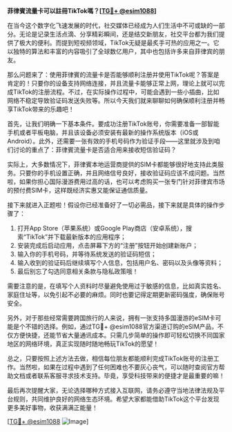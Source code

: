 **菲律賓流量卡可以註冊TikTok嗎？[[TG💪+ @esim1088](https://t.me/s/esim1088)]**

在当今这个数字化飞速发展的时代，社交媒体已经成为人们生活中不可或缺的一部分。无论是记录生活点滴、分享精彩瞬间，还是结交新朋友，社交平台都为我们提供了极大的便利。而提到短视频领域，TikTok无疑是最炙手可热的应用之一。它以独特的算法和丰富的内容吸引了全球数亿用户，其中也包括许多来自菲律宾的朋友。

那么问题来了：使用菲律賓的流量卡是否能够顺利注册并使用TikTok呢？答案是肯定的！只要你的设备支持网络连接，并且流量卡能够正常上网，理论上就可以完成TikTok的注册流程。不过，在实际操作过程中，可能会遇到一些小插曲，比如网络不稳定导致验证码发送失败等。所以今天我们就来聊聊如何确保顺利注册并畅享TikTok带来的乐趣吧！

首先，让我们明确一下基本条件。要成功注册TikTok账号，你需要准备一部智能手机或者平板电脑，并且该设备必须安装有最新的操作系统版本（iOS或Android）。此外，还需要一张有效的手机号码作为验证手段——这里就涉及到咱们讨论的重点了：菲律賓流量卡是否适合用来接收短信验证码？

实际上，大多数情况下，菲律賓本地运营商提供的SIM卡都能够很好地支持此类服务。只要你的手机设置正确，并且网络信号良好，接收验证码应该不成问题。当然啦，如果你担心国际漫游费用过高的话，也可以考虑购买一张专门针对菲律宾市场的预付费SIM卡，这样既经济实惠又能保证通信质量。

接下来就进入正题啦！假设你已经准备好了一切必需品，接下来就是具体的操作步骤了：

1. 打开App Store（苹果系统）或Google Play商店（安卓系统），搜索“TikTok”并下载最新版本的应用程序；
2. 安装完成后启动应用，点击屏幕下方的“注册”按钮开始创建新账户；
3. 输入你的手机号码，并等待系统发送的验证码短信；
4. 输入收到的验证码后继续填写个人信息，包括用户名、密码以及头像等资料；
5. 最后别忘了勾选同意相关条款与隐私政策哦！

需要注意的是，在填写个人资料时尽量避免使用过于敏感的信息，比如真实姓名、家庭住址等，以免引起不必要的麻烦。同时也要记得定期更新密码强度，确保账号安全。

另外，对于那些经常需要跨国旅行的人来说，拥有一张支持多国漫游的eSIM卡可能是个不错的选择。例如，通过TG💪+ @esim1088官方渠道订购的eSIM产品，不仅方便快捷，还能节省大量通讯成本。只需几步简单的操作即可轻松切换不同国家地区的网络环境，真正实现随时随地畅玩TikTok的愿望！

总之，只要按照上述方法去做，相信每位朋友都能顺利完成TikTok账号的注册工作。当然啦，如果在过程中遇到了任何困难也不要灰心丧气，可以随时查阅官方帮助文档或者联系客服寻求技术支持。毕竟，享受科技带来的便捷才是最重要的嘛！

最后再次提醒大家，无论选择哪种方式接入互联网，请务必遵守当地法律法规及平台规则，共同维护良好的网络生态环境。希望大家都能借助TikTok这个平台发现更多美好事物，收获满满正能量！

[[TG💪+ @esim1088](https://t.me/s/esim1088) ![Image](https://i.postimg.cc/4NQfJmqS/Snipaste-2025-05-13-00-14-12.png)]